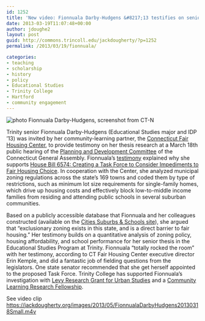 ```yaml
---
id: 1252
title: 'New video: Fionnuala Darby-Hudgens &#8217;13 testifies on senior thesis at CT Capitol'
date: 2013-03-19T11:07:48+00:00
author: jdoughe2
layout: post
guid: http://commons.trincoll.edu/jackdougherty/?p=1252
permalink: /2013/03/19/fionnuala/

categories:
- teaching
- scholarship
- history
- policy
- Educational Studies
- Trinity College
- Hartford
- community engagement
---
```

![photo](/images/2013/05/DarbyHudgensFionnuala.png)
Fionnuala Darby-Hudgens, screenshot from CT-N

Trinity senior Fionnuala Darby-Hudgens (Educational Studies major and IDP &#8217;13) was invited by her community-learning partner, the <a href="http://www.ctfairhousing.org/" target="_blank">Connecticut Fair Housing Center</a>, to provide testimony on her thesis research at a March 18th public hearing of the <a href="http://www.cga.ct.gov/PD/" target="_blank">Planning and Development Committee</a> of the Connecticut General Assembly. Fionnuala&#8217;s <a href="http://www.cga.ct.gov/2013/PDdata/Tmy/2013HB-06574-R000318-Fionnuala%20Darby-%20Hudgens-TMY.PDF" target="_blank">testimony</a> explained why she supports <a href="http://www.cga.ct.gov/2013/TOB/H/2013HB-06574-R00-HB.htm" target="_blank">House Bill 6574: Creating a Task Force to Consider Impediments to Fair Housing Choice</a>. In cooperation with the Center, she analyzed municipal zoning regulations across the state&#8217;s 169 towns and coded them by type of restrictions, such as minimum lot size requirements for single-family homes, which drive up housing costs and effectively block low-to-middle income families from residing and attending public schools in several suburban communities.

Based on a publicly accessible database that Fionnuala and her colleagues constructed (available on the <a href="http://commons.trincoll.edu/cssp" target="_blank">Cities Suburbs & Schools site</a>), she argued that &#8220;exclusionary zoning exists in this state, and is a direct barrier to fair housing.&#8221; Her testimony builds on a quantitative analysis of zoning policy, housing affordability, and school performance for her senior thesis in the Educational Studies Program at Trinity. Fionnuala &#8220;totally rocked the room&#8221; with her testimony, according to CT Fair Housing Center executive director Erin Kemple, and did a fantastic job of fielding questions from the legislators. One state senator recommended that she get herself appointed to the proposed Task Force. Trinity College has supported Fionnuala&#8217;s investigation with <a href="http://www.trincoll.edu/UrbanGlobal/CUGS/students/Research/Pages/Levy.aspx" target="_blank">Levy Research Grant for Urban Studies</a> and a <a href="http://commons.trincoll.edu/cli-research/" target="_blank">Community Learning Research Fellowship</a>.

See video clip <https://jackdougherty.org/images/2013/05/FionnualaDarbyHudgens20130318Small.m4v>
